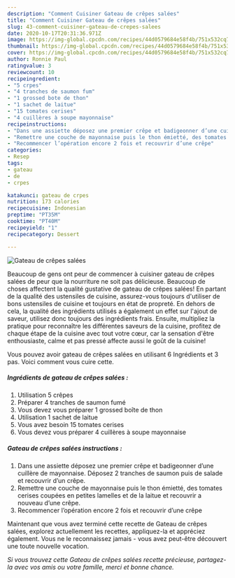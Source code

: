 ```yaml
---
description: "Comment Cuisiner Gateau de crêpes salées"
title: "Comment Cuisiner Gateau de crêpes salées"
slug: 43-comment-cuisiner-gateau-de-crepes-salees
date: 2020-10-17T20:31:36.971Z
image: https://img-global.cpcdn.com/recipes/44d0579684e58f4b/751x532cq70/gateau-de-crepes-salees-photo-principale-de-la-recette.jpg
thumbnail: https://img-global.cpcdn.com/recipes/44d0579684e58f4b/751x532cq70/gateau-de-crepes-salees-photo-principale-de-la-recette.jpg
cover: https://img-global.cpcdn.com/recipes/44d0579684e58f4b/751x532cq70/gateau-de-crepes-salees-photo-principale-de-la-recette.jpg
author: Ronnie Paul
ratingvalue: 3
reviewcount: 10
recipeingredient:
- "5 crpes"
- "4 tranches de saumon fum"
- "1 grossed bote de thon"
- "1 sachet de laitue"
- "15 tomates cerises"
- "4 cuillères à soupe mayonnaise"
recipeinstructions:
- "Dans une assiette déposez une premier crêpe et badigeonner d’une cuillère de mayonnaise. Déposez 2 tranches de saumon puis de salade et recouvrir d’un crêpe."
- "Remettre une couche de mayonnaise puis le thon émietté, des tomates cerises coupées en petites lamelles et de la laitue et recouvrir a nouveau d’une crêpe."
- "Recommencer l’opération encore 2 fois et recouvrir d’une crêpe"
categories:
- Resep
tags:
- gateau
- de
- crpes

katakunci: gateau de crpes 
nutrition: 173 calories
recipecuisine: Indonesian
preptime: "PT35M"
cooktime: "PT40M"
recipeyield: "1"
recipecategory: Dessert

---
```



![Gateau de crêpes salées](https://img-global.cpcdn.com/recipes/44d0579684e58f4b/751x532cq70/gateau-de-crepes-salees-photo-principale-de-la-recette.jpg)

Beaucoup de gens ont peur de commencer à cuisiner gateau de crêpes salées de peur que la nourriture ne soit pas délicieuse. Beaucoup de choses affectent la qualité gustative de gateau de crêpes salées! En partant de la qualité des ustensiles de cuisine, assurez-vous toujours d'utiliser de bons ustensiles de cuisine et toujours en état de propreté. En dehors de cela, la qualité des ingrédients utilisés a également un effet sur l'ajout de saveur, utilisez donc toujours des ingrédients frais. Ensuite, multipliez la pratique pour reconnaître les différentes saveurs de la cuisine, profitez de chaque étape de la cuisine avec tout votre cœur, car la sensation d'être enthousiaste, calme et pas pressé affecte aussi le goût de la cuisine!

<!--inarticleads1-->

Vous pouvez avoir gateau de crêpes salées en utilisant 6 Ingrédients et 3 pas. Voici comment vous cuire cette.

##### Ingrédients de gateau de crêpes salées :

1. Utilisation 5 crêpes
1. Préparer 4 tranches de saumon fumé
1. Vous devez vous préparer 1 grossed boîte de thon
1. Utilisation 1 sachet de laitue
1. Vous avez besoin 15 tomates cerises
1. Vous devez vous préparer 4 cuillères à soupe mayonnaise




<!--inarticleads2-->

##### Gateau de crêpes salées instructions :

1. Dans une assiette déposez une premier crêpe et badigeonner d’une cuillère de mayonnaise. Déposez 2 tranches de saumon puis de salade et recouvrir d’un crêpe.
1. Remettre une couche de mayonnaise puis le thon émietté, des tomates cerises coupées en petites lamelles et de la laitue et recouvrir a nouveau d’une crêpe.
1. Recommencer l’opération encore 2 fois et recouvrir d’une crêpe




<!--inarticleads1-->

<p>
Maintenant que vous avez terminé cette recette de Gateau de crêpes salées, explorez actuellement les recettes, appliquez-la et appréciez également. Vous ne le reconnaissez jamais - vous avez peut-être découvert une toute nouvelle vocation.
</p>

<p>
<i>Si vous trouvez cette Gateau de crêpes salées recette précieuse, partagez-la avec vos amis ou votre famille, merci et bonne chance.</i>
</p>
